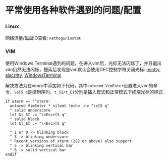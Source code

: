 
# 平常使用各种软件遇到的问题/配置

### Linux

网络流量/磁盘IO查看: `nethogs/iostat`

### VIM

使用Windows Terminal遇到的问题，在进入vim后，光标无法闪烁了，并且退出vim仍然无法闪烁，搜索后发现是vim默认会使用DEC控制字符关闭光标: [mintty](https://github.com/mintty/wsltty/issues/133), [alacritty](https://github.com/alacritty/alacritty/issues/4609), [WindowsTerminal](https://github.com/microsoft/terminal/issues/4335)

解决方法为在vimrc中添加如下代码，其中`autocmd VimEnter`设置进入vim的命令，`\e[5 q`是控制序列，`t_SI/t_EI`分别是插入模式和正常模式下终端光标的样式

```
if &term =~ '^xterm'
  autocmd VimEnter * silent !echo -ne "\e[5 q"
  " solid underscore
  let &t_SI .= "\<Esc>[5 q"
  " solid block
  let &t_EI .= "\<Esc>[5 q"

  " 1 or 0 -> blinking block
  " 3 -> blinking underscore
  " Recent versions of xterm (282 or above) also support
  " 5 -> blinking vertical bar
  " 6 -> solid vertical bar
endif
```
